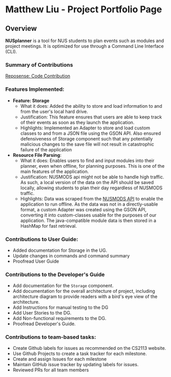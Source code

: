 # Matthew Liu - Project Portfolio Page

## Overview
**NUSplanner** is a tool for NUS students to plan events such as modules and project meetings. It is optimized for use through a Command Line Interface (CLI). 

### Summary of Contributions
[Reposense: Code Contribution](https://nus-cs2113-ay2223s2.github.io/tp-dashboard/?search=f13-3&sort=groupTitle&sortWithin=title&timeframe=commit&mergegroup=&groupSelect=groupByRepos&breakdown=true&checkedFileTypes=docs~functional-code~test-code~other&since=2023-02-17&tabOpen=true&tabType=authorship&tabAuthor=matthew-liu-zhenjie&tabRepo=AY2223S2-CS2113-F13-3%2Ftp%5Bmaster%5D&authorshipIsMergeGroup=false&authorshipFileTypes=docs~functional-code~test-code~other&authorshipIsBinaryFileTypeChecked=false&authorshipIsIgnoredFilesChecked=false)

### Features Implemented:
* **Feature: Storage** 
  * What it does: Added the ability to store and load information to and from the user's local hard drive.
  * Justification: This feature ensures that users are able to keep track of their events as soon as they launch the application.
  * Highlights: Implemented an Adapter to store and load custom classes to and from a JSON file using the GSON API. 
  Also ensured defensiveness of Storage component such that any potentially malicious changes to the save file will not result in 
  catastrophic failure of the application
* **Resource File Parsing**:
  * What it does: Enables users to find and input modules into their planner, even when offline, for planning purposes. This is one of the main features of the application.
  * Justification: NUSMODS api might not be able to handle high traffic. As such, a local version of the data on the API should be saved
  locally, allowing students to plan their day regardless of NUSMODS traffic. 
  * Highlights: Data was scraped from the [NUSMODS API](https://api.nusmods.com/v2/) to enable the application to run offline. As the data was not in a 
  directly-usable format, a custom Adapter was created using the GSON API, converting it into custom-classes usable for the purposes of our application. 
  The java-compatible module data is then stored in a HashMap for fast retrieval. 

### Contributions to User Guide:
* Added documentation for Storage in the UG.
* Update changes in commands and command summary
* Proofread User Guide

### Contributions to the Developer's Guide
* Add documentation for the `Storage` component.
* Add documentation for the overall architecture of project, including architecture diagram to provide readers with a bird's eye view of the architecture.
* Add Instructions for manual testing to the DG
* Add User Stories to the DG.
* Add Non-functional requirements to the DG. 
* Proofread Developer's Guide.

### Contributions to team-based tasks:
* Create Github labels for issues as recommended on the CS2113 website.
* Use Github Projects to create a task tracker for each milestone.
* Create and assign Issues for each milestone
* Maintain GitHub issue tracker by updating labels for issues.
* Reviewed PRs for all team members
